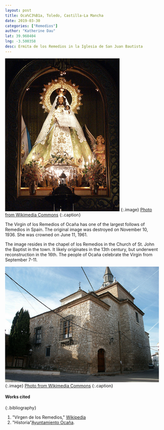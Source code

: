 ```yaml
---
layout: post
title: Oca%C3%B1a, Toledo, Castilla-La Mancha
date: 2019-03-30
categories: ["Remedios"]
author: "Katherine Dau"
lat: 39.960404
lng: -3.500358
desc: Ermita de los Remedios in la Iglesia de San Juan Bautista
---
```

![Nuestra Señora Virgen de los Remedios de Ocaña](images/ocana-rem.jpg)
   {:.image}
[Photo from Wikimedia Commons](https://commons.wikimedia.org/wiki/File:Nuestra_Se%C3%B1ora_Virgen_de_los_Remedios_de_Oca%C3%B1a_(Toledo).jpg)
   {:.caption}

The Virgin of los Remedios of Ocaña has one of the largest follows of Remedios in Spain. The original image was destroyed on November 10, 1936. She was crowned on June 11, 1961.

The image resides in the chapel of los Remedios in the Church of St. John the Baptist in the town. It likely originates in the 13th century, but underwent reconstruction in the 16th. The people of Ocaña celebrate the Virgin from September 7-11.

![Iglesia Parroquial San Juan Bautista Ocaña](images/ocana-rem2.png)
   {:.image}
[Photo from Wikimedia Commons](https://commons.wikimedia.org/wiki/File:Iglesia_Parroquial_San_Juan_Bautista_Oca%C3%B1a.png)
   {:.caption}


#### Works cited

{:.bibliography}
1. "Virgen de los Remedios," [Wikipedia](https://es.wikipedia.org/wiki/Virgen_de_los_Remedios#Imagen_de_Nuestra_Se%C3%B1ora_Virgen_de_los_Remedios_de_Oca%C3%B1a_(Toledo))
2. "Historia"[Ayuntamiento Ocaña](http://ocana.es/turismo/historia).
